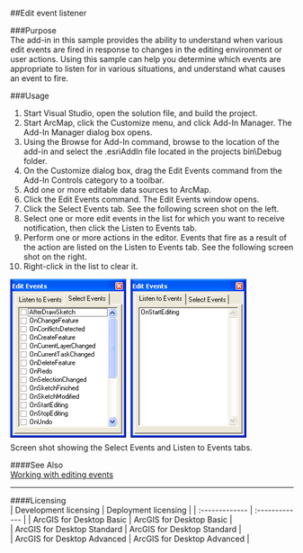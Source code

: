 ##Edit event listener

###Purpose  
The add-in in this sample provides the ability to understand when various edit events are fired in response to changes in the editing environment or user actions. Using this sample can help you determine which events are appropriate to listen for in various situations, and understand what causes an event to fire.  


###Usage
1. Start Visual Studio, open the solution file, and build the project.  
1. Start ArcMap, click the Customize menu, and click Add-In Manager. The Add-In Manager dialog box opens.  
1. Using the Browse for Add-In command, browse to the location of the add-in and select the .esriAddIn file located in the projects bin\Debug folder.   
1. On the Customize dialog box, drag the Edit Events command from the Add-In Controls category to a toolbar.  
1. Add one or more editable data sources to ArcMap.  
1. Click the Edit Events command. The Edit Events window opens.  
1. Click the Select Events tab. See the following screen shot on the left.  
1. Select one or more edit events in the list for which you want to receive notification, then click the Listen to Events tab.  
1. Perform one or more actions in the editor. Events that fire as a result of the action are listed on the Listen to Events tab. See the following screen shot on the right.  
1. Right-click in the list to clear it.  



![Screen shot showing the Select Events and Listen to Events tabs.](images/pic1.png)  
Screen shot showing the Select Events and Listen to Events tabs.  




####See Also  
[Working with editing events](http://desktopdev.arcgis.com/search/?q=Working%20with%20editing%20events&p=0&language=en&product=arcobjects-sdk-dotnet&version=&n=15&collection=help)  


---------------------------------

####Licensing  
| Development licensing | Deployment licensing | 
| :------------- | :------------- | 
| ArcGIS for Desktop Basic | ArcGIS for Desktop Basic |  
| ArcGIS for Desktop Standard | ArcGIS for Desktop Standard |  
| ArcGIS for Desktop Advanced | ArcGIS for Desktop Advanced |  



